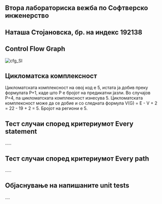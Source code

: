Втора лабораториска вежба по Софтверско инженерство
----------------------------------------------------
Наташа Стојановска, бр. на индекс 192138
----------------------------------------

Control Flow Graph
--------------------

![cfg_SI](https://user-images.githubusercontent.com/52199952/119793722-20a71900-bed7-11eb-940e-490d5e1f1ec4.png)

Цикломатска комплексност
--------------------------
Цикломатската комплексност на овој код е 5, истата ја добив преку формулата P+1, каде што P е бројот на предикатни јазли. Во случајoв P=4, па цикломатската комплексност
изнесува 5. Цикломатската комплексност може да се добие и со следната формула V(G) = E - V + 2 = 22 - 19 + 2 = 5. Бројот на региони е 5.

Тест случаи според критериумот Every statement
-----------------------------------------------
.....

Тест случаи според критериумот Every path
------------------------------------------
.....

Објаснување на напишаните unit tests
------------------------------------
....
